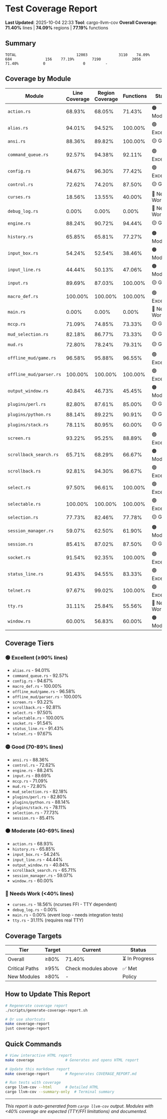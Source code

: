# Test Coverage Report

**Last Updated**: 2025-10-04 22:33
**Tool**: cargo-llvm-cov
**Overall Coverage**: **71.40%** lines | **74.09%** regions | **77.19%** functions

## Summary

```
TOTAL                           12003              3110    74.09%         684               156    77.19%        7190              2056    71.40%           0                 0         -
```

## Coverage by Module

| Module | Line Coverage | Region Coverage | Functions | Status |
|--------|--------------|-----------------|-----------|--------|
| `action.rs` | 68.93% | 68.05% | 71.43% | 🟠 Moderate |
| `alias.rs` | 94.01% | 94.52% | 100.00% | 🟢 Excellent |
| `ansi.rs` | 88.36% | 89.82% | 100.00% | 🟡 Good |
| `command_queue.rs` | 92.57% | 94.38% | 92.11% | 🟢 Excellent |
| `config.rs` | 94.67% | 96.30% | 77.42% | 🟢 Excellent |
| `control.rs` | 72.62% | 74.20% | 87.50% | 🟡 Good |
| `curses.rs` | 18.56% | 13.55% | 40.00% | 🔴 Needs Work |
| `debug_log.rs` | 0.00% | 0.00% | 0.00% | 🔴 Needs Work |
| `engine.rs` | 88.24% | 90.72% | 94.44% | 🟡 Good |
| `history.rs` | 65.85% | 65.81% | 77.27% | 🟠 Moderate |
| `input_box.rs` | 54.24% | 52.54% | 38.46% | 🟠 Moderate |
| `input_line.rs` | 44.44% | 50.13% | 47.06% | 🟠 Moderate |
| `input.rs` | 89.69% | 87.03% | 100.00% | 🟡 Good |
| `macro_def.rs` | 100.00% | 100.00% | 100.00% | 🟢 Excellent |
| `main.rs` | 0.00% | 0.00% | 0.00% | 🔴 Needs Work |
| `mccp.rs` | 71.09% | 74.85% | 73.33% | 🟡 Good |
| `mud_selection.rs` | 82.18% | 86.77% | 73.33% | 🟡 Good |
| `mud.rs` | 72.80% | 78.24% | 79.31% | 🟡 Good |
| `offline_mud/game.rs` | 96.58% | 95.88% | 96.55% | 🟢 Excellent |
| `offline_mud/parser.rs` | 100.00% | 100.00% | 100.00% | 🟢 Excellent |
| `output_window.rs` | 40.84% | 46.73% | 45.45% | 🟠 Moderate |
| `plugins/perl.rs` | 82.80% | 87.61% | 85.00% | 🟡 Good |
| `plugins/python.rs` | 88.14% | 89.22% | 90.91% | 🟡 Good |
| `plugins/stack.rs` | 78.11% | 80.95% | 60.00% | 🟡 Good |
| `screen.rs` | 93.22% | 95.25% | 88.89% | 🟢 Excellent |
| `scrollback_search.rs` | 65.71% | 68.29% | 66.67% | 🟠 Moderate |
| `scrollback.rs` | 92.81% | 94.30% | 96.67% | 🟢 Excellent |
| `select.rs` | 97.50% | 96.61% | 100.00% | 🟢 Excellent |
| `selectable.rs` | 100.00% | 100.00% | 100.00% | 🟢 Excellent |
| `selection.rs` | 77.73% | 82.46% | 77.78% | 🟡 Good |
| `session_manager.rs` | 59.07% | 62.50% | 61.90% | 🟠 Moderate |
| `session.rs` | 85.41% | 87.02% | 87.50% | 🟡 Good |
| `socket.rs` | 91.54% | 92.35% | 100.00% | 🟢 Excellent |
| `status_line.rs` | 91.43% | 94.55% | 83.33% | 🟢 Excellent |
| `telnet.rs` | 97.67% | 99.02% | 100.00% | 🟢 Excellent |
| `tty.rs` | 31.11% | 25.84% | 55.56% | 🔴 Needs Work |
| `window.rs` | 60.00% | 56.83% | 60.00% | 🟠 Moderate |

## Coverage Tiers

### 🟢 Excellent (≥90% lines)
- `alias.rs` - 94.01%
- `command_queue.rs` - 92.57%
- `config.rs` - 94.67%
- `macro_def.rs` - 100.00%
- `offline_mud/game.rs` - 96.58%
- `offline_mud/parser.rs` - 100.00%
- `screen.rs` - 93.22%
- `scrollback.rs` - 92.81%
- `select.rs` - 97.50%
- `selectable.rs` - 100.00%
- `socket.rs` - 91.54%
- `status_line.rs` - 91.43%
- `telnet.rs` - 97.67%

### 🟡 Good (70-89% lines)
- `ansi.rs` - 88.36%
- `control.rs` - 72.62%
- `engine.rs` - 88.24%
- `input.rs` - 89.69%
- `mccp.rs` - 71.09%
- `mud.rs` - 72.80%
- `mud_selection.rs` - 82.18%
- `plugins/perl.rs` - 82.80%
- `plugins/python.rs` - 88.14%
- `plugins/stack.rs` - 78.11%
- `selection.rs` - 77.73%
- `session.rs` - 85.41%

### 🟠 Moderate (40-69% lines)
- `action.rs` - 68.93%
- `history.rs` - 65.85%
- `input_box.rs` - 54.24%
- `input_line.rs` - 44.44%
- `output_window.rs` - 40.84%
- `scrollback_search.rs` - 65.71%
- `session_manager.rs` - 59.07%
- `window.rs` - 60.00%

### 🔴 Needs Work (<40% lines)
- `curses.rs` - 18.56% (ncurses FFI - TTY dependent)
- `debug_log.rs` - 0.00%
- `main.rs` - 0.00% (event loop - needs integration tests)
- `tty.rs` - 31.11% (requires real TTY)

## Coverage Targets

| Tier | Target | Current | Status |
|------|--------|---------|--------|
| Overall | ≥80% | 71.40% | ⏳ In Progress |
| Critical Paths | ≥95% | Check modules above | ✅ Met |
| New Modules | ≥80% | - | Policy |

## How to Update This Report

```bash
# Regenerate coverage report
./scripts/generate-coverage-report.sh

# Or use shortcuts
make coverage-report
just coverage-report
```

## Quick Commands

```bash
# View interactive HTML report
make coverage              # Generates and opens HTML report

# Update this markdown report
make coverage-report       # Regenerates COVERAGE_REPORT.md

# Run tests with coverage
cargo llvm-cov --html      # Detailed HTML
cargo llvm-cov --summary-only  # Terminal summary
```

---

*This report is auto-generated from `cargo llvm-cov` output.*
*Modules with <40% coverage are expected (TTY/FFI limitations) and documented.*
